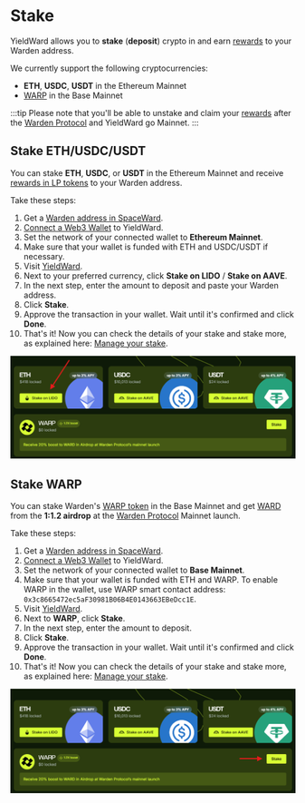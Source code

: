 ﻿---
sidebar_position: 3
---

# Stake

YieldWard allows you to **stake** (**deposit**) crypto in and earn [rewards](rewards) to your Warden address.

We currently support the following cryptocurrencies:

- **ETH**, **USDC**, **USDT** in the Ethereum Mainnet
- [WARP](https://docs.wardenprotocol.org/tokens/warp-token/warp) in the Base Mainnet

:::tip 
Please note that you'll be able to unstake and claim your [rewards](rewards) after the [Warden Protocol](https://wardenprotocol.org) and YieldWard go Mainnet. 
:::

## Stake ETH/USDC/USDT

You can stake **ETH**, **USDC**, or **USDT** in the Ethereum Mainnet and receive [rewards in LP tokens](rewards) to your Warden address.

Take these steps:

1. Get a [Warden address in SpaceWard](https://help.wardenprotocol.org/spaceward/connect-your-wallet).
2. [Connect a Web3 Wallet](connect-your-wallet) to YieldWard.
3. Set the network of your connected wallet to **Ethereum Mainnet**.
4. Make sure that your wallet is funded with ETH and USDC/USDT if necessary.
5. Visit [YieldWard](https://yieldward.com).
6. Next to your preferred currency, click **Stake on LIDO** / **Stake on AAVE**.
7. In the next step, enter the amount to deposit and paste your Warden address.
8. Click **Stake**.
9. Approve the transaction in your wallet. Wait until it's confirmed and click **Done**.
10. That's it! Now you can check the details of your stake and stake more, as explained here: [Manage your stake](manage-your-stake).

![Select the currency to stake in YieldWard](../static/img/stake-01.png)

## Stake WARP

You can stake Warden's [WARP token](https://docs.wardenprotocol.org/tokens/warp-token/warp) in the Base Mainnet and get [WARD](https://docs.wardenprotocol.org/tokens/warp-token/ward) from the **1:1.2 airdrop** at the [Warden Protocol](https://wardenprotocol.org) Mainnet launch.

Take these steps:

1. Get a [Warden address in SpaceWard](https://help.wardenprotocol.org/spaceward/connect-your-wallet).
2. [Connect a Web3 Wallet](connect-your-wallet) to YieldWard.
3. Set the network of your connected wallet to **Base Mainnet**.
4. Make sure that your wallet is funded with ETH and WARP. To enable WARP in the wallet, use WARP smart contact address: `0x3c8665472ec5aF30981B06B4E0143663EBeDcc1E`.
5. Visit [YieldWard](https://yieldward.com).
6. Next to **WARP**, click **Stake**.
7. In the next step, enter the amount to deposit.
8. Click **Stake**.
9. Approve the transaction in your wallet. Wait until it's confirmed and click **Done**.
10. That's it! Now you can check the details of your stake and stake more, as explained here: [Manage your stake](manage-your-stake).

![Stake WARP in YieldWard](../static/img/stake-02.png)